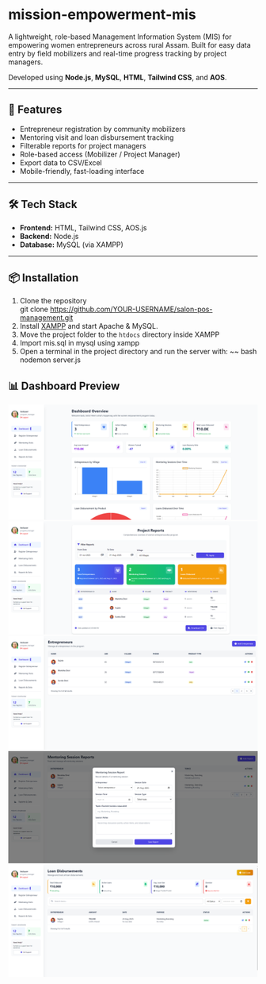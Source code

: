 # mission-empowerment-mis

A lightweight, role-based Management Information System (MIS) for empowering women entrepreneurs across rural Assam. Built for easy data entry by field mobilizers and real-time progress tracking by project managers.

Developed using **Node.js**, **MySQL**, **HTML**, **Tailwind CSS**, and **AOS**.

---

## 🚀 Features

- Entrepreneur registration by community mobilizers
- Mentoring visit and loan disbursement tracking
- Filterable reports for project managers
- Role-based access (Mobilizer / Project Manager)
- Export data to CSV/Excel
- Mobile-friendly, fast-loading interface

---

## 🛠 Tech Stack

- **Frontend:** HTML, Tailwind CSS, AOS.js
- **Backend:** Node.js 
- **Database:** MySQL (via XAMPP)

---

## 📦 Installation
1. Clone the repository  
   git clone https://github.com/YOUR-USERNAME/salon-pos-management.git
2. Install [XAMPP](https://www.apachefriends.org/) and start Apache & MySQL.
3. Move the project folder to the `htdocs` directory inside XAMPP
4. Import mis.sql in mysql using xampp
5. Open a terminal in the project directory and run the server with: ~~ bash nodemon server.js

## 📊 Dashboard Preview

![Dashboard Screenshot](screenshots/dashboard.png)
![Dashboard Screenshot](screenshots/report.png)
![Dashboard Screenshot](screenshots/register.png)
![Dashboard Screenshot](screenshots/visit.png)
![Dashboard Screenshot](screenshots/loan.png)
